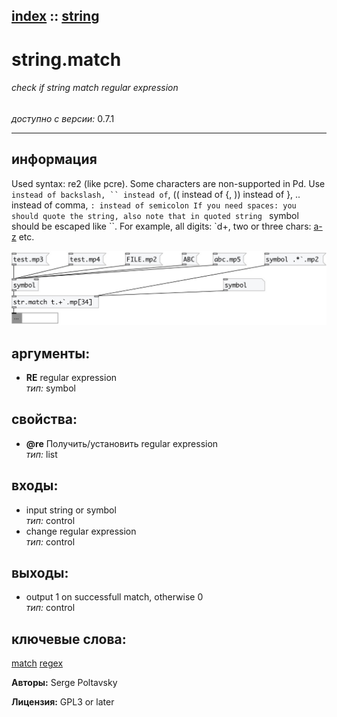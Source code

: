 [index](index.html) :: [string](category_string.html)
---

# string.match

###### check if string match regular expression

*доступно с версии:* 0.7.1

---


## информация
Used syntax: re2 (like pcre). Some characters are non-supported in Pd. Use ` instead of backslash, `` instead of `, (( instead of {, )) instead of }, .. instead of comma, `: instead of semicolon If you need spaces: you should quote the string, also note that in quoted string ` symbol should be escaped like ``. For example, all digits: `d+, two or three chars: [a-z]((2..3)) etc.


[![example](../examples/img/string.match.jpg)](../examples/pd/string.match.pd)



## аргументы:

* **RE**
regular expression<br>
_тип:_ symbol<br>





## свойства:

* **@re** 
Получить/установить regular expression<br>
_тип:_ list<br>



## входы:

* input string or symbol<br>
_тип:_ control
* change regular expression<br>
_тип:_ control



## выходы:

* output 1 on successfull match, otherwise 0<br>
_тип:_ control



## ключевые слова:

[match](keywords/match.html)
[regex](keywords/regex.html)






**Авторы:** Serge Poltavsky




**Лицензия:** GPL3 or later





